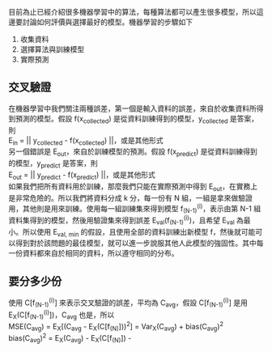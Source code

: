 目前為止已經介紹很多機器學習中的算法，每種算法都可以產生很多模型，所以這邊要討論如何評價與選擇最好的模型。機器學習的步驟如下
1. 收集資料
2. 選擇算法與訓練模型
3. 實際預測

## 交叉驗證
在機器學習中我們關注兩種誤差，第一個是輸入資料的誤差，來自於收集資料所得到預測的模型。假設 f(x<sub>collected</sub>) 是從資料訓練得到的模型，y<sub>collected</sub> 是答案，則\
E<sub>in</sub> = || y<sub>collected</sub> - f(x<sub>collected</sub>) ||，或是其他形式\
另一個錯誤是 E<sub>out</sub>，來自於訓練模型的預測。假設 f(x<sub>predict</sub>) 是從資料訓練得到的模型，y<sub>predict</sub> 是答案，則\
E<sub>out</sub> = || y<sub>predict</sub> - f(x<sub>predict</sub>) ||，或是其他形式\
如果我們把所有資料用於訓練，那麼我們只能在實際預測中得到 E<sub>out</sub>，在實務上是非常危險的。所以我們將資料分成 k 分，每一份有 N 組，一組是拿來做驗證用，其他則是用來訓練。使用每一組訓練集來得到模型 f<sub>(N-1)</sub><sup>(i)</sup>，表示由第 N-1 組資料集得到的模型，然後用驗證集來得到誤差 E<sub>val</sub>(f<sub>(N-1)</sub><sup>(i)</sup>)，且希望 E<sub>val</sub> 為最小。所以使用 E<sub>val, min</sub> 的假設，且使用全部的資料訓練出新模型 f，然後就可能可以得到對於該問題的最佳模型，就可以進一步說服其他人此模型的強固性。其中每一份資料都來自於相同的資料，所以遵守相同的分布。

## 要分多少份
使用 C[f<sub>(N-1)</sub><sup>(i)</sup>] 來表示交叉驗證的誤差，平均為
 C<sub>avg</sub>，假設 C[f<sub>(N-1)</sub><sup>(i)</sup>] 是用 E<sub>X</sub>(C[f<sub>(N-1)</sub><sup>(i)</sup>])，C<sub>avg</sub> 也是，所以\
MSE(C<sub>avg</sub>) = E<sub>X</sub>[(C<sub>avg</sub> - E<sub>X</sub>(C[f<sub>(N)</sub>]))<sup>2</sup>] = Var<sub>X</sub>(C<sub>avg</sub>) + bias(C<sub>avg</sub>)<sup>2</sup>\
bias(C<sub>avg</sub>)<sup>2</sup> = E<sub>X</sub>(C<sub>avg</sub>) - E<sub>X</sub>(C[f<sub>(N)</sub>]) - 
